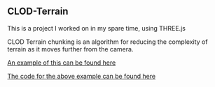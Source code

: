## CLOD-Terrain

This is a project I worked on in my spare time, using THREE.js

CLOD Terrain chunking is an algorithm for reducing the complexity of terrain as it moves further from the camera.

[An example of this can be found here](ec2-52-59-249-65.eu-central-1.compute.amazonaws.com:8282)

[The code for the above example can be found here](https://github.com/tavurth/terrain-example)
